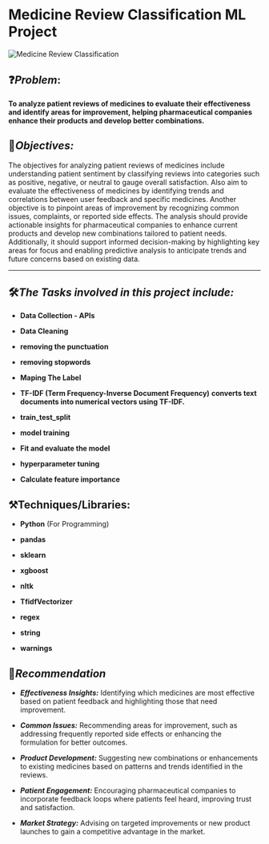 # Medicine Review Classification ML Project




![Medicine Review Classification](https://github.com/user-attachments/assets/832d9902-13bf-4db3-8e91-87bcefeaede0)




## ❓***Problem***:

**To analyze patient reviews of medicines to evaluate their effectiveness and identify areas for improvement, helping pharmaceutical companies enhance their products and develop better combinations.**



## 🎯***Objectives:***

The objectives for analyzing patient reviews of medicines include understanding patient sentiment by classifying reviews into categories such as positive, negative, or neutral to gauge overall satisfaction. Also aim to evaluate the effectiveness of medicines by identifying trends and correlations between user feedback and specific medicines. Another objective is to pinpoint areas of improvement by recognizing common issues, complaints, or reported side effects. The analysis should provide actionable insights for pharmaceutical companies to enhance current products and develop new combinations tailored to patient needs. Additionally, it should support informed decision-making by highlighting key areas for focus and enabling predictive analysis to anticipate trends and future concerns based on existing data.

---





## 🛠️***The Tasks involved in this project include:***

 - **Data Collection - APIs**

 - **Data Cleaning**

 - **removing the punctuation**

 - **removing stopwords**

 - **Maping The Label**

 - **TF-IDF (Term Frequency-Inverse Document Frequency)** ****converts text documents into numerical vectors using TF-IDF.****

 - **train_test_split**

 - **model training**

 - **Fit and evaluate the model**

 - **hyperparameter tuning**

 - **Calculate feature importance**



## ⚒️Techniques/Libraries:

 - **Python** (For Programming)

 - **pandas**

 - **sklearn**

 - **xgboost**

 - **nltk**

 - **TfidfVectorizer**

 - **regex**

 - **string**

 - **warnings**






## 📝***Recommendation***

 - ***Effectiveness Insights:*** Identifying which medicines are most effective based on patient feedback and highlighting those that need improvement.

 - ***Common Issues:*** Recommending areas for improvement, such as addressing frequently reported side effects or enhancing the formulation for better outcomes.

 - ***Product Development:*** Suggesting new combinations or enhancements to existing medicines based on patterns and trends identified in the reviews.

 - ***Patient Engagement:*** Encouraging pharmaceutical companies to incorporate feedback loops where patients feel heard, improving trust and satisfaction.

 - ***Market Strategy:*** Advising on targeted improvements or new product launches to gain a competitive advantage in the market.







